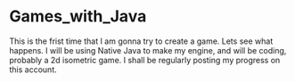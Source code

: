 # Games_with_Java
This is the frist time that I am gonna try to create a game. Lets see what happens.
I will be using Native Java to make my engine, and will be coding, probably a 2d isometric game. I shall be regularly posting my progress on this account.

